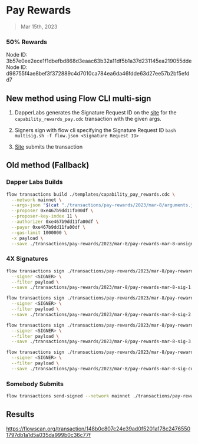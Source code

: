 # Pay Rewards
> Mar 15th, 2023

### 50% Rewards
Node ID: 3b57e0ee2ece1f1dbefbd868d3eaac63b32a11df5b1a37d231145ea219055dde
Node ID: d98755f4ae8bef3f372889c4d7010ca784ea6da46fdde63d27ee57b2bf5efdd7

## New method using Flow CLI multi-sign

1. DapperLabs generates the Signature Request ID on the [site](https://flow-multisig-git-service-account-onflow.vercel.app/mainnet?type=serviceAccount&name=capability_pay_rewards.cdc&param=%5B%20%20%20%20%20%7B%20%20%20%20%20%20%20%20%20%22type%22:%20%22UFix64%22,%20%20%20%20%20%20%20%20%20%22value%22:%20%221326462.0%22%20%20%20%20%20%7D,%20%20%20%20%20%7B%20%20%20%20%20%20%20%20%20%22type%22:%20%22Dictionary%22,%20%20%20%20%20%20%20%20%20%22value%22:%20%5B%20%20%20%20%20%20%20%20%20%20%20%20%20%7B%20%20%20%20%20%20%20%20%20%20%20%20%20%20%20%20%20%22key%22:%20%7B%20%20%20%20%20%20%20%20%20%20%20%20%20%20%20%20%20%20%20%20%20%22type%22:%20%22String%22,%20%20%20%20%20%20%20%20%20%20%20%20%20%20%20%20%20%20%20%20%20%22value%22:%20%223b57e0ee2ece1f1dbefbd868d3eaac63b32a11df5b1a37d231145ea219055dde%22%20%20%20%20%20%20%20%20%20%20%20%20%20%20%20%20%20%7D,%20%20%20%20%20%20%20%20%20%20%20%20%20%20%20%20%20%22value%22:%20%7B%20%20%20%20%20%20%20%20%20%20%20%20%20%20%20%20%20%20%20%20%20%22type%22:%20%22UFix64%22,%20%20%20%20%20%20%20%20%20%20%20%20%20%20%20%20%20%20%20%20%20%22value%22:%20%220.5%22%20%20%20%20%20%20%20%20%20%20%20%20%20%20%20%20%20%7D%20%20%20%20%20%20%20%20%20%20%20%20%20%7D,%20%20%20%20%20%20%20%20%20%20%20%20%20%7B%20%20%20%20%20%20%20%20%20%20%20%20%20%20%20%20%20%22key%22:%20%7B%20%20%20%20%20%20%20%20%20%20%20%20%20%20%20%20%20%20%20%20%20%22type%22:%20%22String%22,%20%20%20%20%20%20%20%20%20%20%20%20%20%20%20%20%20%20%20%20%20%22value%22:%20%22d98755f4ae8bef3f372889c4d7010ca784ea6da46fdde63d27ee57b2bf5efdd7%22%20%20%20%20%20%20%20%20%20%20%20%20%20%20%20%20%20%7D,%20%20%20%20%20%20%20%20%20%20%20%20%20%20%20%20%20%22value%22:%20%7B%20%20%20%20%20%20%20%20%20%20%20%20%20%20%20%20%20%20%20%20%20%22type%22:%20%22UFix64%22,%20%20%20%20%20%20%20%20%20%20%20%20%20%20%20%20%20%20%20%20%20%22value%22:%20%220.5%22%20%20%20%20%20%20%20%20%20%20%20%20%20%20%20%20%20%7D%20%20%20%20%20%20%20%20%20%20%20%20%20%7D%20%20%20%20%20%20%20%20%20%5D%20%20%20%20%20%7D%20%5D&acct=0xe467b9dd11fa00df&limit=1000000) for the `capability_rewards_pay.cdc` transaction with the given args.

2. Signers sign with flow cli specifying the Signature Request ID
`bash multisig.sh -f flow.json <Signature Request ID>`

3. [Site](https://flow-multisig-git-service-account-onflow.vercel.app/mainnet) submits the transaction

## Old method (Fallback)

### Dapper Labs Builds

```sh
flow transactions build ./templates/capability_pay_rewards.cdc \
  --network mainnet \
  --args-json "$(cat "./transactions/pay-rewards/2023/mar-8/arguments.json")" \
  --proposer 0xe467b9dd11fa00df \
  --proposer-key-index 11 \
  --authorizer 0xe467b9dd11fa00df \
  --payer 0xe467b9dd11fa00df \
  --gas-limit 1000000 \
  -x payload \
  --save ./transactions/pay-rewards/2023/mar-8/pay-rewards-mar-8-unsigned.rlp
```

### 4X Signatures

```sh
flow transactions sign ./transactions/pay-rewards/2023/mar-8/pay-rewards-mar-8-unsigned.rlp \
  --signer <SIGNER> \
  --filter payload \
  --save ./transactions/pay-rewards/2023/mar-8/pay-rewards-mar-8-sig-1.rlp
```

```sh
flow transactions sign ./transactions/pay-rewards/2023/mar-8/pay-rewards-mar-8-sig-1.rlp \
  --signer <SIGNER> \
  --filter payload \
  --save ./transactions/pay-rewards/2023/mar-8/pay-rewards-mar-8-sig-2.rlp
```

```sh
flow transactions sign ./transactions/pay-rewards/2023/mar-8/pay-rewards-mar-8-sig-2.rlp \
  --signer <SIGNER> \
  --filter payload \
  --save ./transactions/pay-rewards/2023/mar-8/pay-rewards-mar-8-sig-3.rlp
```

```sh
flow transactions sign ./transactions/pay-rewards/2023/mar-8/pay-rewards-mar-8-sig-3.rlp \
  --signer <SIGNER> \
  --filter payload \
  --save ./transactions/pay-rewards/2023/mar-8/pay-rewards-mar-8-sig-complete.rlp
```

### Somebody Submits

```sh
flow transactions send-signed --network mainnet ./transactions/pay-rewards/2023/mar-8/pay-rewards-mar-8-sig-complete.rlp
```

## Results


https://flowscan.org/transaction/148b0c807c24e39ad0f5201a178c24765501797db1a1d5a035da999b0c36c77f
